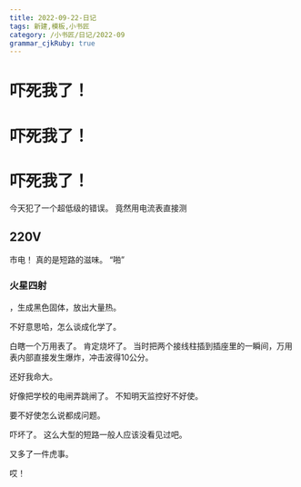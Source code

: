 ```yaml
---
title: 2022-09-22-日记 
tags: 新建,模板,小书匠
category: /小书匠/日记/2022-09
grammar_cjkRuby: true
---
```



# 吓死我了！

# 吓死我了！

# 吓死我了！

今天犯了一个超低级的错误。
竟然用电流表直接测

## 220V

市电！
真的是短路的滋味。
“啪”

### 火星四射

，生成黑色固体，放出大量热。

不好意思哈，怎么谈成化学了。

白瞎一个万用表了。
肯定烧坏了。
当时把两个接线柱插到插座里的一瞬间，万用表内部直接发生爆炸，冲击波得10公分。

还好我命大。

好像把学校的电闸弄跳闸了。
不知明天监控好不好使。

要不好使怎么说都成问题。

吓坏了。
这么大型的短路一般人应该没看见过吧。

又多了一件虎事。

哎！
